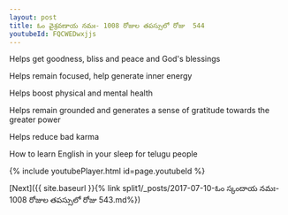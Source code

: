 ```yaml
---
layout: post
title: ఓం వైశ్రవణాయ నమః- 1008 రోజుల తపస్సులో రోజు  544
youtubeId: FQCWEDwxjjs
---
```

 
 
Helps get goodness, bliss and peace and God's blessings
 
Helps remain focused, help generate inner energy 
 
Helps boost physical and mental health 
 
Helps remain grounded and generates a sense of gratitude towards the greater power 
 
Helps reduce bad karma
 
How to learn English in your sleep for telugu people
 
 
 
 


{% include youtubePlayer.html id=page.youtubeId %}
 
[Next]({{ site.baseurl }}{% link split1/_posts/2017-07-10-ఓం స్కందాయ నమః- 1008 రోజుల తపస్సులో రోజు  543.md%})
 
